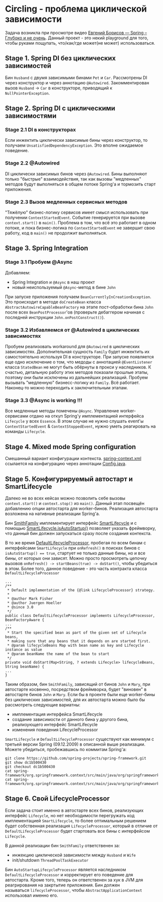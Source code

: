 # Circling - проблема циклической зависимости

Задача возникла при просмотре видео 
[Евгений Борисов — Spring – Глубоко и не очень](https://youtu.be/nGfeSo52_8A). Данный проект - это
некий playground для того, чтобы руками пощупать, что/как/где может(не может) использоваться. 

## Stage 1. Spring DI без циклических зависимостей

Бин `Husband` с двумя зависимыми бинами `Pet` и `Car`. Рассмотрены DI через конструктор и через аннотацию `@Autowired`.
Закомментирован вызов `Husband` -> `Car` в конструкторе, приводящий к `NullPointerException`. 

## Stage 2. Spring DI с циклическими зависимостями

### Stage 2.1 DI в конструкторах

Если инжектить циклически зависимые бины через конструктор, то получаем `UnsatisfiedDependencyException`. 
Это вполне ожидаемое поведение.

### Stage 2.2 @Autowired

DI циклически зависимых бинов через `@Autowired`. Бины выполняют только "быстрые" взаимодействия, так как
вызовы "медленных" методов будут выполняться в общем потоке Spring'а и тормозить старт приложения. 

### Stage 2.3 Вызов медленных сервисных методов

"Тяжёлую" бизнес-логику сервисов имеет смысл использовать при получении `ContextStartedEvent`. Событие генерируется при
вызове `context.start()` в `main()`. Проблема в том, что всё это работает в одном потоке, и пока бизнес-логика по
`ContextStartedEvent` не завершит свою работу, код в `main()` не продолжит выполняться. 

## Stage 3. Spring Integration

### Stage 3.1 Пробуем @Async
 
Добавляем:
* Spring Integration и `@Async` в наш проект
* новый неиспользуемый `@Async`-метод в бине `John`

При запуске приложения получаем `BeanCurrentlyInCreationException`. Это происходит в методе 
`doCreateBean` класса `AbstractAutowireCapableBeanFactory` на этапе пост-обработки бина `John`
после всех `BeanPostProcessor`'ов (проверьте дебаггером начиная с последней инструкции 
`John.onPostConstruct()`).     

### Stage 3.2 Избавляемся от @Autowired в циклических зависимостях

Пробуем реализовать workaround для `@Autowired` в циклических зависимостях. Дополнительная сущность `Family` будет
инжектить их самостоятельно используя DI в конструкторе. При запуске появляется еще одно исключение о том, что 
медоды с аннотацией `@EventListener` класса `StatedBean` не могут быть обёрнуты в прокси у наследников. К счастью,
детальную работу этих методов показали прошлые этапы, поэтому они были исключены из дальнейших реализаций. Пробуем
вызывать "медленную" бизнесс-логику из `Family`. Всё работает. Наконец-то можно переходить к заключительным этапам. 

### Stage 3.3 @Async is working !!!

Все медленные методы помечены `@Async`. Управление worker-сервисами отдано на откуп Spring'у имплементацией интерфейса
 `Lifecycle` у всех `Essence`. В этом случае не нужно слушать event'ы `ContextStartedEvent` & `ContextStoppedEvent`, 
 нужно уметь реагировать на команды `Lifecycle`.
 
## Stage 4. Mixed mode Spring configuration

Смешанный вариант конфигурации контекста. [spring-context.xml](src/main/resources/spring-context.xml) ссылается на 
конфигурацию через аннотации [Config.java](src/main/java/info/kupchenko/sandbox/spring/circling/Config.java).

## Stage 5. Конфигурируемый автостарт и SmartLifecycle 

Далеко не во всех кейсах можно позволить себе вызовы `context.start()` и `context.stop()` из `main()`. Данный этап
посвещён добавлению опции автостарта для worker-бинов. Реализация автостарта возложена на нативные реализации 
Spring'а.

Бин [SmithFamily](src/main/java/info/kupchenko/sandbox/spring/circling/family/SmithFamily.java) имплементирует
интерфейс [SmartLifecycle](https://github.com/spring-projects/spring-framework/blob/master/spring-context/src/main/java/org/springframework/context/SmartLifecycle.java)
и с помощью [SmartLifecycle.isAutoStartup()](https://docs.spring.io/spring/docs/current/javadoc-api/org/springframework/context/SmartLifecycle.html#isAutoStartup--)
позволяет указать фреймворку, что данный бин должен запускаться сразу после создания контекста.   

В то же время [DefaultLifecycleProcessor](https://docs.spring.io/spring/docs/current/javadoc-api/org/springframework/context/support/DefaultLifecycleProcessor.html),
пробегая по всем бинам с интерфейсами `SmartLifecycle` при `onRefresh()` в поисках бинов с `isAutoStartup() == true`, 
стартует не только данные бины, но и все бины, от которых они зависят. Можно просто просмотреть цепочку вызовов
`onRefresh() -> startBeans(true) -> doStart()`, чтобы убедиться в этом. Более того, данное поведение - это часть
контракта класса `DefaultLifecycleProcessor`

```
...
/**
 * Default implementation of the {@link LifecycleProcessor} strategy.
 *
 * @author Mark Fisher
 * @author Juergen Hoeller
 * @since 3.0
 */
public class DefaultLifecycleProcessor implements LifecycleProcessor, BeanFactoryAware {
...
/**
 * Start the specified bean as part of the given set of Lifecycle beans,
 * making sure that any beans that it depends on are started first.
 * @param lifecycleBeans Map with bean name as key and Lifecycle instance as value
 * @param beanName the name of the bean to start
 */
private void doStart(Map<String, ? extends Lifecycle> lifecycleBeans, String beanName) {
...
}
```

Таким образом, бин `SmithFamily`, зависящий от бинов `John` и `Mary`, при автостарте косвенно, посредством фреймворка,
будет "виновен" в автостарте бинов `John` и `Mary`. Если бы в проекте были еще worker-бины без циклических зависимостей, 
для их автостарта можно было бы рассмотреть следующие вариатны:
* имплементация интерфейса SmartLifecycle
* создание зависимости от данного бина у другого бина, реализующего интерфейс SmartLifecycle
* изменения поведения LifecycleProcessor

`SmartLifecycle` и `DefaultLifecycleProcessor` существуют как минимум с третьей версии Spring (09.12.2009) в описанной
выше реализации. Можете убедиться, пробежавшись по коммитам Spring'а: 
```
git clone https://github.com/spring-projects/spring-framework.git
git show dc1b500430
git checkout dc1b500430
cat spring-framework/org.springframework.context/src/main/java/org/springframework/context/support/DefaultLifecycleProcessor.java
cat spring-framework/org.springframework.context/src/main/java/org/springframework/context/SmartLifecycle.java
```

## Stage 6. Свой LifecycleProcessor

Если задача стоит именно в автостарте всех бинов, реализующих интерфейс `Lifecycle`, но нет необходимости 
перегружать код имплементацией `SmartLifecycle`, то более оптимальным решением будет собственная реализация 
`LifecycleProcessor`, который в отличие от `DefaultLifecycleProcessor` будет стартовать все бины с интерфейсом
`Lifecycle`.

В данной реализации бин `SmithFamily` ответственен за:
* инжекцию циклической зависимости между `Husband` и `Wife`
* init/shutdown `ThreadPoolTaskExecutor`

Бин `AutoStartupLifecycleProcessor` является наследником `DefaultLifecycleProcessor` и корректирует его поведение
для автостарта. Кроме того, теперь он ответственен за хук в JVM для реагрирования на закртытие приложения. Бин должен  
называться `lifecycleProcessor`, чтобы `AbstractApplicationContext` использовал именно его.
